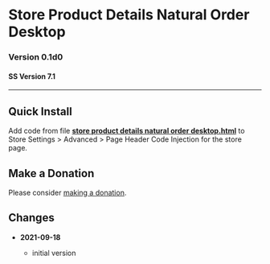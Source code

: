 # Store Product Details Natural Order Desktop

### Version 0.1d0

#### SS Version 7.1

---

## Quick Install

Add code from file
**[store product details natural order desktop.html](store%20product%20details%20natural%20order%20desktop.html#L1)**
to Store Settings > Advanced > Page Header Code Injection for the store page.

## Make a Donation

Please consider
[making a donation](https://github.com/tomsWebConsulting/twcsl#make-a-donation).

## Changes

<!-- * **2021-08-02**

  * fix minor documentation issues
  * bumped version to 0.1d1
  -->
* **2021-09-18**

  * initial version
